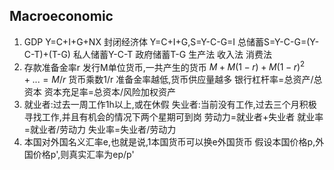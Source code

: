 ## Macroeconomic
1. GDP
   Y=C+I+G+NX
   封闭经济体
   Y=C+I+G,S=Y-C-G=I
   总储蓄S=Y-C-G=(Y-C-T)+(T-G)
   私人储蓄Y-C-T
   政府储蓄T-G
   生产法 收入法 消费法
3. 存款准备金率r
   发行M单位货币,一共产生的货币
   $M+M(1-r)+M(1-r)^2+...=M/r$
   货币乘数1/r
   准备金率越低,货币供应量越多
   银行杠杆率=总资产/总资本
   资本充足率=总资本/风险加权资产
4. 就业者:过去一周工作1h以上,或在休假
   失业者:当前没有工作,过去三个月积极寻找工作,并且有机会的情况下两个星期可到岗
   劳动力=就业者+失业者
   就业率=就业者/劳动力
   失业率=失业者/劳动力 
5. 本国对外国名义汇率e,也就是说,1本国货币可以换e外国货币
   假设本国价格p,外国价格p',则真实汇率为ep/p'

